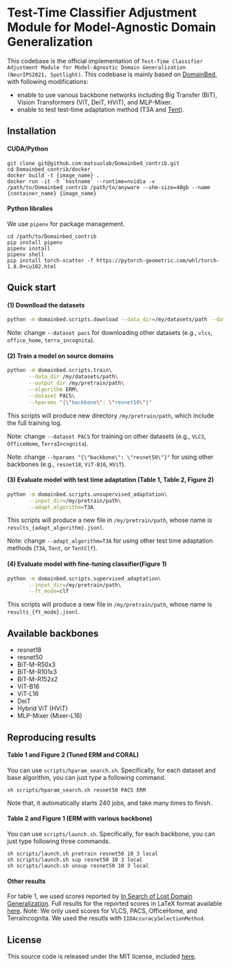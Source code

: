 # Test-Time Classifier Adjustment Module for Model-Agnostic Domain Generalization

This codebase is the official implementation of `Test-Time Classifier Adjustment Module for Model-Agnostic Domain Generalization (NeurIPS2021, Spotlight)`. 
This codebase is mainly based on [DomainBed](https://github.com/facebookresearch/DomainBed), with following modifications:

* enable to use various backbone networks including Big Transfer (BiT), Vision Transformers (ViT, DeiT, HViT), and MLP-Mixer. 
* enable to test test-time adaptation method (T3A and [Tent](https://github.com/DequanWang/tent)). 

## Installation

#### CUDA/Python
```
git clone git@github.com:matsuolab/Domainbed_contrib.git
cd Domainbed_contrib/docker
docker build -t {image_name} .
docker run -it -h `hostname` --runtime=nvidia -v /path/to/Domainbed_contrib /path/to/anyware --shm-size=40gb --name {container_name} {image_name}
```

#### Python libralies
We use `pipenv` for package management. 
```
cd /path/to/Domainbed_contrib
pip install pipenv
pipenv install
pipenv shell
pip install torch-scatter -f https://pytorch-geometric.com/whl/torch-1.8.0+cu102.html
```

## Quick start
#### (1) Downlload the datasets

```sh
python -m domainbed.scripts.download --data_dir=/my/datasets/path --dataset pacs
```
Note: change `--dataset pacs` for downloading other datasets (e.g., `vlcs`, `office_home`, `terra_incognita`). 


#### (2) Train a model on source domains
```sh
python -m domainbed.scripts.train\
       --data_dir /my/datasets/path\
       --output_dir /my/pretrain/path\
       --algorithm ERM\
       --dataset PACS\
       --hparams "{\"backbone\": \"resnet50\"}" 
```
This scripts will produce new directory `/my/pretrain/path`, which include the full training log. 

Note: change `--dataset PACS` for training on other datasets (e.g., `VLCS`, `OfficeHome`, `TerraIncognita`). 

Note: change `--hparams "{\"backbone\": \"resnet50\"}"` for using other backbones (e.g., `resnet18`, `ViT-B16`, `HViT`). 


#### (3) Evaluate model with test time adaptation (Table 1, Table 2, Figure 2)
```sh
python -m domainbed.scripts.unsupervised_adaptation\
       --input_dir=/my/pretrain/path\
       --adapt_algorithm=T3A
```
This scripts will produce a new file in `/my/pretrain/path`, whose name is `results_{adapt_algorithm}.jsonl`. 

Note: change `--adapt_algorithm=T3A` for using other test time adaptation methods (`T3A`, `Tent`, or `TentClf`). 



#### (4) Evaluate model with fine-tuning classifier(Figure 1)
```sh
python -m domainbed.scripts.supervised_adaptation\
       --input_dir=/my/pretrain/path\
       --ft_mode=clf
```
This scripts will produce a new file in `/my/pretrain/path`, whose name is `results_{ft_mode}.jsonl`. 


## Available backbones

* resnet18
* resnet50
* BiT-M-R50x3
* BiT-M-R101x3
* BiT-M-R152x2
* ViT-B16
* ViT-L16
* DeiT
* Hybrid ViT (HViT)
* MLP-Mixer (Mixer-L16)

## Reproducing results
#### Table 1 and Figure 2 (Tuned ERM and CORAL)

You can use `scripts/hparam_search.sh`. Specifically, for each dataset and base algorithm, you can just type a following command.
```
sh scripts/hparam_search.sh resnet50 PACS ERM
```
Note that, it automatically starts 240 jobs, and take many times to finish. 


#### Table 2 and Figure 1 (ERM with various backbone)

You can use `scripts/launch.sh`. Specifically, for each backbone, you can just type following three commands. 
```
sh scripts/launch.sh pretrain resnet50 10 3 local
sh scripts/launch.sh sup resnet50 10 3 local
sh scripts/launch.sh unsup resnet50 10 3 local
```


#### Other results
For table 1, we used scores reported by [In Search of Lost Domain Generalization](https://arxiv.org/abs/2007.01434). 
Full results for the reported scores in LaTeX format available [here](domainbed/results/2020_10_06_7df6f06/results.tex).
Note: We only used scores for VLCS, PACS, OfficeHome, and TerraIncognita. We used the resutls with `IIDAccuracySelectionMethod`. 


## License

This source code is released under the MIT license, included [here](LICENSE).
